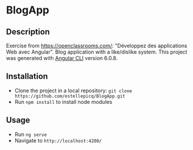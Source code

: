 # BlogApp

## Description

Exercise from https://openclassrooms.com/: "Développez des applications Web avec Angular".
Blog application with a like/dislike system.
This project was generated with [Angular CLI](https://github.com/angular/angular-cli) version 6.0.8.

## Installation

* Clone the project in a local repository: `git clone https://github.com/estellepicq/BlogApp.git`
* Run `npm install` to install node modules

## Usage

* Run `ng serve`
* Navigate to `http://localhost:4200/`
